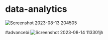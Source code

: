 # data-analytics

![Screenshot 2023-08-13 204505](https://github.com/amanpatel17/data-analytics/assets/83717665/a6f0c2f1-3da1-48b6-863a-5fd11aaac0b6)



#advancebi
![Screenshot 2023-08-14 113301jh](https://github.com/amanpatel17/data-analytics/assets/83717665/c194cac5-67ea-45c6-8ed7-1a1f2c15426a)
